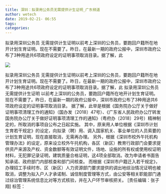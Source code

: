 ```yaml
---
title: 深圳：拟录用公务员无需提供计生证明_广东频道
author: wetech
date: 2019-02-21- 06:55
tags: 
categories: 
---
```

拟录用深圳公务员 无需提供计生证明以前考上深圳的公务员，要跑回户籍所在地开计划生育证明。现在不需要了。昨日，在最新一期的政府公报中，深圳市政府公布了3种用途共6项政府设定的证明事项取消目录。据了解，此
<!-- more -->
                
<img align="center" border="0" src="http://p2.ifengimg.com/a/2016/0810/204c433878d5cf9size1_w16_h16.png" />
                
                
            
拟录用深圳公务员 无需提供计生证明以前考上深圳的公务员，要跑回户籍所在地开计划生育证明。现在不需要了。昨日，在最新一期的政府公报中，深圳市政府公布了3种用途共6项政府设定的证明事项取消目录。据了解，此
拟录用深圳公务员 无需提供计生证明
以前考上深圳的公务员，要跑回户籍所在地开计划生育证明。现在不需要了。昨日，在最新一期的政府公报中，深圳市政府公布了3种用途共6项政府设定的证明事项取消目录。
据了解，此举是根据《国务院办公厅关于做好证明事项清理工作的通知》（国办发〔2018〕47号）、《广东省人民政府办公厅转发国务院办公厅关于做好证明事项清理工作的通知》（粤府办〔2018〕29号）精神制定的，所取消的事项自公布之日起实施。
其中，原来用人单位根据《深圳市计划生育若干规定》的设定，向拟录（聘）用、调入国家机关、事业单位的人员索要的计划生育证明，现在直接取消，无需再办理。
另外，根据《深圳市校外午托机构管理办法》的设定，原来设立校外午托机构，各区（新区）教育行政部门会要求提供资产来源及产权、资金数额等有效证明文件，场地、设施的所有权或使用权证明材料，无犯罪记录证明，建筑质量合格证明，这4项全部取消。改为申请者书面告知承诺、政府部门内部核查和部门间核查。
而根据《深圳市户籍迁入若干规定》，办理招工手续时市、区（新区）人力资源部门要求提供的调出地综治情况证明也被取消，调整为拟入户人才承诺制、诚信制度管理等方式，由公安等相关职能部门通过综治管理系统信息比对等方式核验，并在入户环节审核把关。
[责任编辑：张子翔]
标签：
             
